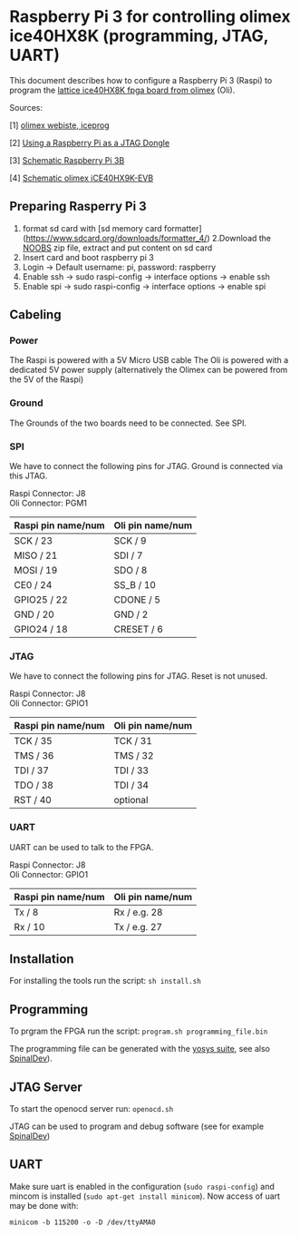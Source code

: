 # Raspberry Pi 3 for controlling olimex ice40HX8K (programming, JTAG, UART)

This document describes how to configure a Raspberry Pi 3 (Raspi) to program the [lattice ice40HX8K fpga board from olimex](https://www.olimex.com/Products/FPGA/iCE40/iCE40HX1K-EVB/open-source-hardware) (Oli).

Sources:

[1] [olimex webiste, iceprog](https://www.olimex.com/wiki/ICE40HX1K-EVB#Iceprog_with_Raspberry_PI)

[2] [Using a Raspberry Pi as a JTAG Dongle](https://github.com/synthetos/PiOCD/wiki/Using-a-Raspberry-Pi-as-a-JTAG-Dongle)

[3] [Schematic Raspberry Pi 3B](https://www.raspberrypi.org/documentation/hardware/raspberrypi/schematics/rpi_SCH_3b_1p2_reduced.pdf)

[4] [Schematic olimex iCE40HX9K-EVB](https://github.com/OLIMEX/iCE40HX8K-EVB/blob/master/HARDWARE/REV-B/iCE40HX8K-EVB_Rev_B.pdf)

## Preparing Rasperry Pi 3

1. format sd card with [sd memory card formatter] (https://www.sdcard.org/downloads/formatter_4/)
2.Download the [NOOBS](https://www.raspberrypi.org/downloads/noobs/) zip file, extract and put content on sd card
3. Insert card and boot raspberry pi 3
4. Login -> Default username: pi, password: raspberry
5. Enable ssh -> sudo raspi-config -> interface options -> enable ssh
6. Enable spi -> sudo raspi-config -> interface options -> enable spi

## Cabeling

### Power

The Raspi is powered with a 5V Micro USB cable
The Oli is powered with a dedicated 5V power supply
(alternatively the Olimex can be powered from the 5V of the Raspi)

### Ground

The Grounds of the two boards need to be connected. See SPI.

### SPI

We have to connect the following pins for JTAG. Ground is connected via this JTAG.

Raspi Connector: J8\
Oli Connector: PGM1

| Raspi pin name/num  | Oli pin name/num |
| ------------------- | -----------------|
| SCK / 23            | SCK / 9          |
| MISO / 21           | SDI / 7          |
| MOSI / 19           | SDO / 8          |
| CE0 / 24            | SS_B / 10        |
| GPIO25 / 22         | CDONE / 5        |
| GND / 20            | GND / 2          |
| GPIO24 / 18         | CRESET / 6       |

### JTAG

We have to connect the following pins for JTAG. Reset is not unused.

Raspi Connector: J8\
Oli Connector: GPIO1

| Raspi pin name/num  | Oli pin name/num    |
| ------------------- | ------------------- |
| TCK / 35            | TCK / 31            |
| TMS / 36            | TMS / 32            |
| TDI / 37            | TDI / 33            |
| TDO / 38            | TDI / 34            |
| RST / 40            | optional            |

### UART

UART can be used to talk to the FPGA.

Raspi Connector: J8\
Oli Connector: GPIO1

| Raspi pin name/num  | Oli pin name/num    |
| ------------------- | ------------------- |
| Tx / 8              | Rx / e.g. 28        |
| Rx / 10             | Tx / e.g. 27        |


## Installation

For installing the tools run the script:
```sh install.sh```

## Programming

To prgram the FPGA run the script:
```program.sh programming_file.bin```

The programming file can be generated with the [yosys suite](http://www.clifford.at/yosys/), see also [SpinalDev](https://github.com/plex1/SpinalDev)).

## JTAG Server

To start the openocd server run:
```openocd.sh```

JTAG can be used to program and debug software (see for example [SpinalDev](https://github.com/plex1/SpinalDev))

## UART

Make sure uart is enabled in the configuration (```sudo raspi-config```) and mincom is installed (```sudo apt-get install minicom```). Now access of uart may be done with:
```
minicom -b 115200 -o -D /dev/ttyAMA0
```
